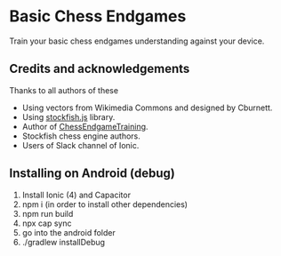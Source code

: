 # Basic Chess Endgames

Train your basic chess endgames understanding against your device.

## Credits and acknowledgements

Thanks to all authors of these

* Using vectors from Wikimedia Commons and designed by Cburnett.
* Using [stockfish.js](https://github.com/niklasf/stockfish.js) library.
* Author of [ChessEndgameTraining](https://github.com/supertorpe/chessendgametraining).
* Stockfish chess engine authors.
* Users of Slack channel of Ionic.

## Installing on Android (debug)

1. Install Ionic (4) and Capacitor
2. npm i (in order to install other dependencies)
3. npm run build
4. npx cap sync
5. go into the android folder
6. ./gradlew installDebug